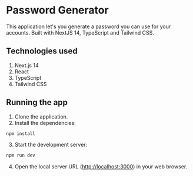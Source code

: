 # Password Generator

This application let's you generate a password you can use for your accounts. Built with NextJS 14, TypeScript and Tailwind CSS.

## Technologies used

1. Next.js 14
2. React
3. TypeScript
4. Tailwind CSS

## Running the app

1. Clone the application.
2. Install the dependencies:

```bash
npm install
```

3. Start the development server:

```bash
npm run dev
```

4. Open the local server URL ([http://localhost:3000](http://localhost:3000)) in your web browser.
